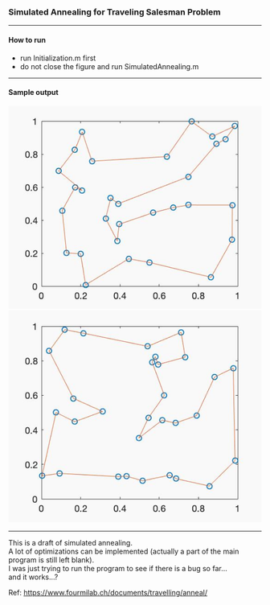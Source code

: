 <link href="style.css" rel="stylesheet"></link>

### Simulated Annealing for Traveling Salesman Problem

***
#### How to run
- run Initialization.m first
- do not close the figure and run SimulatedAnnealing.m

***
#### Sample output
![sample](sampleOutput1.jpg)
![sample](sampleOutput2.jpg)

***

This is a draft of simulated annealing.  
A lot of optimizations can be implemented (actually a part of the main program is still left blank).  
I was just trying to run the program to see if there is a bug so far...  
and it works...? 

Ref: https://www.fourmilab.ch/documents/travelling/anneal/